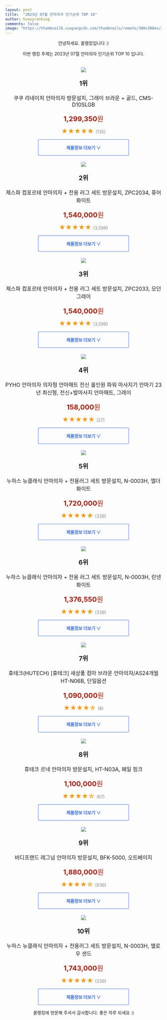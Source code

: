 ```yaml
---
layout: post
title:  "2023년 07월 안마의자 인기순위 TOP 10"
author: honeyranking
comments: false
image: "https://thumbnail6.coupangcdn.com/thumbnails/remote/300x300ex/image/retail/images/2023/01/06/10/5/637b9040-7909-4974-919f-aa2df276a04f.jpg"
---
```

<p style="text-align: center;">안녕하세요. 꿀랭킹입니다 :)</p>
<p style="text-align: center;">이번 랭킹 주제는 2023년 07월 안마의자 인기순위 TOP 10 입니다.</p><center><img src="https://thumbnail6.coupangcdn.com/thumbnails/remote/300x300ex/image/retail/images/2023/01/06/10/5/637b9040-7909-4974-919f-aa2df276a04f.jpg" style="margin-top:20px" /></center><p style="text-align: center; font-size: 20px"><b>1위</b></p><p style="text-align: center; font-size: 17px">쿠쿠 리네이처 안마의자 방문설치, 그레이 브라운 + 골드, CMS-D10SLGB</p><p style="text-align: center;"><span style="color: #b61800; font-size: 22px;"><b>1,299,350</b>원</span></p><p style="text-align: center;"><span style="color: #ff9600; font-size: 20px;">★★★★★ </span><span style="color: #878787;">(135)</span></p><center><a href="https://link.coupang.com/a/2VM62"><div style="font-size: 14px; display: inline-block; padding: 15px 90px; color: #346aff; border-radius: 2px; border: 1px solid #346aff; cursor: pointer;"><b>제품정보 더보기 &or;</b></div></a></center><center><img src="https://thumbnail8.coupangcdn.com/thumbnails/remote/300x300ex/image/retail/images/2971378855164563-d92ddc77-3035-40a0-98cb-a5ae4151b778.jpg" style="margin-top:20px" /></center><p style="text-align: center; font-size: 20px"><b>2위</b></p><p style="text-align: center; font-size: 17px">제스파 컴포르테 안마의자 + 전용 러그 세트 방문설치, ZPC2034, 퓨어화이트</p><p style="text-align: center;"><span style="color: #b61800; font-size: 22px;"><b>1,540,000</b>원</span></p><p style="text-align: center;"><span style="color: #ff9600; font-size: 20px;">★★★★★ </span><span style="color: #878787;">(3,596)</span></p><center><a href="https://link.coupang.com/a/2VM63"><div style="font-size: 14px; display: inline-block; padding: 15px 90px; color: #346aff; border-radius: 2px; border: 1px solid #346aff; cursor: pointer;"><b>제품정보 더보기 &or;</b></div></a></center><center><img src="https://thumbnail10.coupangcdn.com/thumbnails/remote/300x300ex/image/retail/images/2971378660837384-91b55ce4-6396-46a4-8995-6dc9a038d670.jpg" style="margin-top:20px" /></center><p style="text-align: center; font-size: 20px"><b>3위</b></p><p style="text-align: center; font-size: 17px">제스파 컴포르테 안마의자 + 전용 러그 세트 방문설치, ZPC2033, 모던그레이</p><p style="text-align: center;"><span style="color: #b61800; font-size: 22px;"><b>1,540,000</b>원</span></p><p style="text-align: center;"><span style="color: #ff9600; font-size: 20px;">★★★★★ </span><span style="color: #878787;">(3,596)</span></p><center><a href="https://link.coupang.com/a/2VM66"><div style="font-size: 14px; display: inline-block; padding: 15px 90px; color: #346aff; border-radius: 2px; border: 1px solid #346aff; cursor: pointer;"><b>제품정보 더보기 &or;</b></div></a></center><center><img src="https://thumbnail10.coupangcdn.com/thumbnails/remote/300x300ex/image/vendor_inventory/9e3c/789f131fb1014c58015b0157975b0b1c83985d0a1d41686b64b0b0ef5aae.jpg" style="margin-top:20px" /></center><p style="text-align: center; font-size: 20px"><b>4위</b></p><p style="text-align: center; font-size: 17px">PYHO 안마의자 의자형 안마매트 전신 올인원 파워 마사지기 안마기 23년 최신형, 전신+발마사지 안마매트, 그레이</p><p style="text-align: center;"><span style="color: #b61800; font-size: 22px;"><b>158,000</b>원</span></p><p style="text-align: center;"><span style="color: #ff9600; font-size: 20px;">★★★★★ </span><span style="color: #878787;">(27)</span></p><center><a href="https://link.coupang.com/a/2VM67"><div style="font-size: 14px; display: inline-block; padding: 15px 90px; color: #346aff; border-radius: 2px; border: 1px solid #346aff; cursor: pointer;"><b>제품정보 더보기 &or;</b></div></a></center><center><img src="https://thumbnail9.coupangcdn.com/thumbnails/remote/300x300ex/image/retail/images/7377431847456292-55ec3b30-2206-44ea-9416-ed9b565eddaf.jpg" style="margin-top:20px" /></center><p style="text-align: center; font-size: 20px"><b>5위</b></p><p style="text-align: center; font-size: 17px">누하스 뉴클래식 안마의자 + 전용러그 세트 방문설치, N-0003H, 엘더화이트</p><p style="text-align: center;"><span style="color: #b61800; font-size: 22px;"><b>1,720,000</b>원</span></p><p style="text-align: center;"><span style="color: #ff9600; font-size: 20px;">★★★★★ </span><span style="color: #878787;">(339)</span></p><center><a href="https://link.coupang.com/a/2VM69"><div style="font-size: 14px; display: inline-block; padding: 15px 90px; color: #346aff; border-radius: 2px; border: 1px solid #346aff; cursor: pointer;"><b>제품정보 더보기 &or;</b></div></a></center><center><img src="https://thumbnail7.coupangcdn.com/thumbnails/remote/300x300ex/image/retail/images/4681933265109104-22e75f8c-1148-440a-b07c-3a5990458c5e.jpg" style="margin-top:20px" /></center><p style="text-align: center; font-size: 20px"><b>6위</b></p><p style="text-align: center; font-size: 17px">누하스 뉴클래식 안마의자 + 전용 러그 세트 방문설치, N-0003H, 린넨화이트</p><p style="text-align: center;"><span style="color: #b61800; font-size: 22px;"><b>1,376,550</b>원</span></p><p style="text-align: center;"><span style="color: #ff9600; font-size: 20px;">★★★★★ </span><span style="color: #878787;">(339)</span></p><center><a href="https://link.coupang.com/a/2VM7a"><div style="font-size: 14px; display: inline-block; padding: 15px 90px; color: #346aff; border-radius: 2px; border: 1px solid #346aff; cursor: pointer;"><b>제품정보 더보기 &or;</b></div></a></center><center><img src="https://thumbnail9.coupangcdn.com/thumbnails/remote/300x300ex/image/vendor_inventory/e708/cf36c7979093264f4767bc9cc4030f9510decd19d90a530b9540617a4410.jpg" style="margin-top:20px" /></center><p style="text-align: center; font-size: 20px"><b>7위</b></p><p style="text-align: center; font-size: 17px">휴테크(HUTECH) [휴테크] 새상품 컴마 브라운 안마의자/AS24개월 HT-N06B, 단일옵션</p><p style="text-align: center;"><span style="color: #b61800; font-size: 22px;"><b>1,090,000</b>원</span></p><p style="text-align: center;"><span style="color: #ff9600; font-size: 20px;">★★★★☆ </span><span style="color: #878787;">(8)</span></p><center><a href="https://link.coupang.com/a/2VM7b"><div style="font-size: 14px; display: inline-block; padding: 15px 90px; color: #346aff; border-radius: 2px; border: 1px solid #346aff; cursor: pointer;"><b>제품정보 더보기 &or;</b></div></a></center><center><img src="https://thumbnail7.coupangcdn.com/thumbnails/remote/300x300ex/image/vendor_inventory/6642/48c982278c94a72a119ceb2eb72b2a7abe29c51fbbd68fbfaf2458775cea.jpg" style="margin-top:20px" /></center><p style="text-align: center; font-size: 20px"><b>8위</b></p><p style="text-align: center; font-size: 17px">휴테크 르네 안마의자 방문설치, HT-N03A, 페일 핑크</p><p style="text-align: center;"><span style="color: #b61800; font-size: 22px;"><b>1,100,000</b>원</span></p><p style="text-align: center;"><span style="color: #ff9600; font-size: 20px;">★★★★☆ </span><span style="color: #878787;">(67)</span></p><center><a href="https://link.coupang.com/a/2VM7d"><div style="font-size: 14px; display: inline-block; padding: 15px 90px; color: #346aff; border-radius: 2px; border: 1px solid #346aff; cursor: pointer;"><b>제품정보 더보기 &or;</b></div></a></center><center><img src="https://thumbnail7.coupangcdn.com/thumbnails/remote/300x300ex/image/retail/images/731329217817865-881e830b-a055-48b4-bb2c-edf3f746aede.jpg" style="margin-top:20px" /></center><p style="text-align: center; font-size: 20px"><b>9위</b></p><p style="text-align: center; font-size: 17px">바디프랜드 레그넘 안마의자 방문설치, BFK-5000, 오트베이지</p><p style="text-align: center;"><span style="color: #b61800; font-size: 22px;"><b>1,880,000</b>원</span></p><p style="text-align: center;"><span style="color: #ff9600; font-size: 20px;">★★★★☆ </span><span style="color: #878787;">(936)</span></p><center><a href="https://link.coupang.com/a/2VM7f"><div style="font-size: 14px; display: inline-block; padding: 15px 90px; color: #346aff; border-radius: 2px; border: 1px solid #346aff; cursor: pointer;"><b>제품정보 더보기 &or;</b></div></a></center><center><img src="https://thumbnail6.coupangcdn.com/thumbnails/remote/300x300ex/image/retail/images/7378030412881018-3cf0107d-fb25-46ae-9b9c-1cd513133eb3.jpg" style="margin-top:20px" /></center><p style="text-align: center; font-size: 20px"><b>10위</b></p><p style="text-align: center; font-size: 17px">누하스 뉴클래식 안마의자 + 전용러그 세트 방문설치, N-0003H, 맬로우 샌드</p><p style="text-align: center;"><span style="color: #b61800; font-size: 22px;"><b>1,743,000</b>원</span></p><p style="text-align: center;"><span style="color: #ff9600; font-size: 20px;">★★★★★ </span><span style="color: #878787;">(339)</span></p><center><a href="https://link.coupang.com/a/2VM7h"><div style="font-size: 14px; display: inline-block; padding: 15px 90px; color: #346aff; border-radius: 2px; border: 1px solid #346aff; cursor: pointer;"><b>제품정보 더보기 &or;</b></div></a></center><p style="text-align: center;">꿀랭킹에 방문해 주셔서 감사합니다. 좋은 하루 되세요 :)</p>
